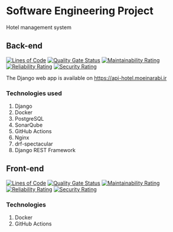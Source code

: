 # Software Engineering Project

Hotel management system

## Back-end

[![Lines of Code](https://sonar.moeinarabi.ir/api/project_badges/measure?project=hotel_backend&metric=ncloc&token=sqb_6a37cf77c65b923e3d4e9a0b55550b1b1fe3e43c)](https://sonar.moeinarabi.ir/dashboard?id=hotel_backend)
[![Quality Gate Status](https://sonar.moeinarabi.ir/api/project_badges/measure?project=hotel_backend&metric=alert_status&token=sqb_6a37cf77c65b923e3d4e9a0b55550b1b1fe3e43c)](https://sonar.moeinarabi.ir/dashboard?id=hotel_backend)
[![Maintainability Rating](https://sonar.moeinarabi.ir/api/project_badges/measure?project=hotel_backend&metric=software_quality_maintainability_rating&token=sqb_6a37cf77c65b923e3d4e9a0b55550b1b1fe3e43c)](https://sonar.moeinarabi.ir/dashboard?id=hotel_backend)
[![Reliability Rating](https://sonar.moeinarabi.ir/api/project_badges/measure?project=hotel_backend&metric=software_quality_reliability_rating&token=sqb_6a37cf77c65b923e3d4e9a0b55550b1b1fe3e43c)](https://sonar.moeinarabi.ir/dashboard?id=hotel_backend)
[![Security Rating](https://sonar.moeinarabi.ir/api/project_badges/measure?project=hotel_backend&metric=software_quality_security_rating&token=sqb_6a37cf77c65b923e3d4e9a0b55550b1b1fe3e43c)](https://sonar.moeinarabi.ir/dashboard?id=hotel_backend)

The Django web app is available on https://api-hotel.moeinarabi.ir

### Technologies used

1. Django
2. Docker
3. PostgreSQL
4. SonarQube
5. GitHub Actions
6. Nginx
7. drf-spectacular
8. Django REST Framework

## Front-end

[![Lines of Code](https://sonar.moeinarabi.ir/api/project_badges/measure?project=hotel_frontend&metric=ncloc&token=sqb_2d1302e9fa61588e89e227f6d7737e6949f64d5e)](https://sonar.moeinarabi.ir/dashboard?id=hotel_frontend)
[![Quality Gate Status](https://sonar.moeinarabi.ir/api/project_badges/measure?project=hotel_frontend&metric=alert_status&token=sqb_2d1302e9fa61588e89e227f6d7737e6949f64d5e)](https://sonar.moeinarabi.ir/dashboard?id=hotel_frontend)
[![Maintainability Rating](https://sonar.moeinarabi.ir/api/project_badges/measure?project=hotel_frontend&metric=software_quality_maintainability_rating&token=sqb_2d1302e9fa61588e89e227f6d7737e6949f64d5e)](https://sonar.moeinarabi.ir/dashboard?id=hotel_frontend)
[![Reliability Rating](https://sonar.moeinarabi.ir/api/project_badges/measure?project=hotel_frontend&metric=software_quality_reliability_rating&token=sqb_2d1302e9fa61588e89e227f6d7737e6949f64d5e)](https://sonar.moeinarabi.ir/dashboard?id=hotel_frontend)
[![Security Rating](https://sonar.moeinarabi.ir/api/project_badges/measure?project=hotel_frontend&metric=software_quality_security_rating&token=sqb_2d1302e9fa61588e89e227f6d7737e6949f64d5e)](https://sonar.moeinarabi.ir/dashboard?id=hotel_frontend)

### Technologies

1. Docker
2. GitHub Actions